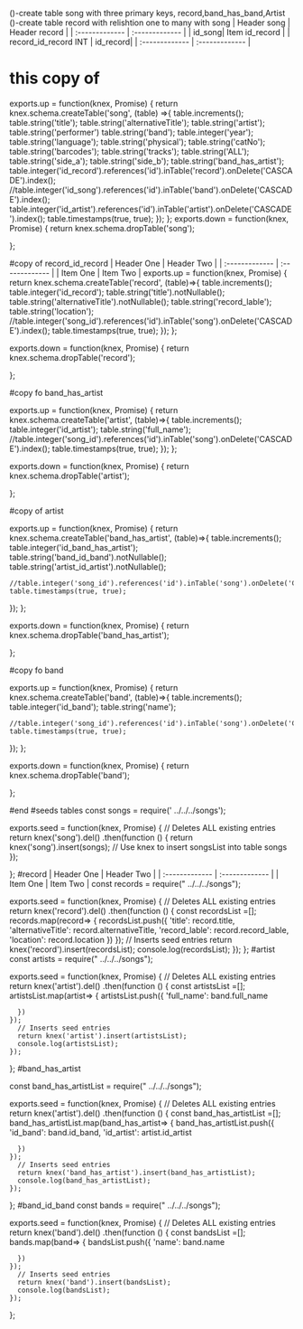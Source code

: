 ()-create table song with three primary keys, record,band_has_band,Artist
()-create table record with relishtion one to many with song
 | Header song     | Header record     |
| :------------- | :------------- |
|  id_song| Item  id_record   |
| record_id_record INT | id_record|
| :------------- | :------------- |
# this copy of

exports.up = function(knex, Promise) {
  return knex.schema.createTable('song', (table) =>{
    table.increments();
    table.string('title');
    table.string('alternativeTitle');
    table.string('artist');
    table.string('performer')
    table.string('band');
    table.integer('year');
    table.string('language');
    table.string('physical');
    table.string('catNo');
    table.string('barcodes');
    table.string('tracks');
    table.string('ALL');
    table.string('side_a');
    table.string('side_b');
    table.string('band_has_artist');
    table.integer('id_record').references('id').inTable('record').onDelete('CASCADE').index();
    //table.integer('id_song').references('id').inTable('band').onDelete('CASCADE').index();
    table.integer('id_artist').references('id').inTable('artist').onDelete('CASCADE').index();
  table.timestamps(true, true);
  });
};
exports.down = function(knex, Promise) {
  return knex.schema.dropTable('song');

};

#copy of record_id_record | Header One     | Header Two     |
| :------------- | :------------- |
| Item One       | Item Two       |
exports.up = function(knex, Promise) {
  return knex.schema.createTable('record', (table)=>{
    table.increments();
    table.integer('id_record');
    table.string('title').notNullable();
    table.string('alternativeTitle').notNullable();
    table.string('record_lable');
    table.string('location');
    //table.integer('song_id').references('id').inTable('song').onDelete('CASCADE').index();
    table.timestamps(true, true);
});
};

exports.down = function(knex, Promise) {
  return knex.schema.dropTable('record');

};

#copy fo band_has_artist

exports.up = function(knex, Promise) {
  return knex.schema.createTable('artist', (table)=>{
    table.increments();
    table.integer('id_artist');
    table.string('full_name');
    //table.integer('song_id').references('id').inTable('song').onDelete('CASCADE').index();
    table.timestamps(true, true);
});
};

exports.down = function(knex, Promise) {
  return knex.schema.dropTable('artist');

};


#copy of artist

exports.up = function(knex, Promise) {
  return knex.schema.createTable('band_has_artist', (table)=>{
    table.increments();
    table.integer('id_band_has_artist');
    table.string('band_id_band').notNullable();
    table.string('artist_id_artist').notNullable();

    //table.integer('song_id').references('id').inTable('song').onDelete('CASCADE').index();
    table.timestamps(true, true);
});
};

exports.down = function(knex, Promise) {
  return knex.schema.dropTable('band_has_artist');

};

#copy fo band

exports.up = function(knex, Promise) {
  return knex.schema.createTable('band', (table)=>{
    table.increments();
    table.integer('id_band');
    table.string('name');

    //table.integer('song_id').references('id').inTable('song').onDelete('CASCADE').index();
    table.timestamps(true, true);
});
};

exports.down = function(knex, Promise) {
  return knex.schema.dropTable('band');

};

#end
#seeds tables
const songs = require(' ../../../songs');

exports.seed = function(knex, Promise) {
  // Deletes ALL existing entries
  return knex('song').del()
    .then(function () {
      return knex('song').insert(songs);
      // Use knex to insert songsList into table songs
  });

};
#record | Header One     | Header Two     |
| :------------- | :------------- |
| Item One       | Item Two       |
const records = require(" ../../../songs");

exports.seed = function(knex, Promise) {
  // Deletes ALL existing entries
  return knex('record').del()
    .then(function () {
      const recordsList =[];
    records.map(record=> {
    recordsList.push({
        'title': record.title,
        'alternativeTitle': record.alternativeTitle,
        'record_lable': record.record_lable,
        'location': record.location
      })
    });
      // Inserts seed entries
      return knex('record').insert(recordsList);
      console.log(recordsList);
    });
};
#artist
const artists = require(" ../../../songs");

exports.seed = function(knex, Promise) {
  // Deletes ALL existing entries
  return knex('artist').del()
    .then(function () {
      const artistsList =[];
    artistsList.map(artist=> {
    artistsList.push({
        'full_name': band.full_name

      })
    });
      // Inserts seed entries
      return knex('artist').insert(artistsList);
      console.log(artistsList);
    });
};
#band_has_artist

const band_has_artistList = require(" ../../../songs");

exports.seed = function(knex, Promise) {
  // Deletes ALL existing entries
  return knex('artist').del()
    .then(function () {
      const band_has_artistList =[];
    band_has_artistList.map(band_has_artist=> {
    band_has_artistList.push({
        'id_band': band.id_band,
        'id_artist': artist.id_artist

      })
    });
      // Inserts seed entries
      return knex('band_has_artist').insert(band_has_artistList);
      console.log(band_has_artistList);
    });
};
#band_id_band
const bands = require(" ../../../songs");

exports.seed = function(knex, Promise) {
  // Deletes ALL existing entries
  return knex('band').del()
    .then(function () {
      const bandsList =[];
    bands.map(band=> {
    bandsList.push({
        'name': band.name


      })
    });
      // Inserts seed entries
      return knex('band').insert(bandsList);
      console.log(bandsList);
    });
};

